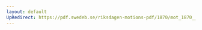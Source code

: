 ```yaml
---
layout: default
UpRedirect: https://pdf.swedeb.se/riksdagen-motions-pdf/1870/mot_1870__ak__00112/mot_1870__ak__00112_001.pdf
---
```

